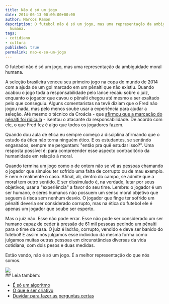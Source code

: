 ```yaml
---
title: Não é só um jogo
date: 2014-06-13 00:00:00+00:00
author: Marcos Ramon
description: O futebol não é só um jogo, mas uma representação da ambiguidade moral
  humana.
tags:
- cotidiano
- cultura
published: true
permalink: nao-e-so-um-jogo
---
```

O futebol não é só um jogo, mas uma representação da ambiguidade moral humana.
 
A seleção brasileira venceu seu primeiro jogo na copa do mundo de 2014 com a ajuda de um gol marcado em um pênalti que não existiu. Quando acabou o jogo toda a responsabilidade pelo lance recaiu sobre o juiz, enquanto o jogador que cavou o pênalti chegou até mesmo a ser exaltado pelo que conseguiu. Alguns comentaristas na tevê diziam que o Fred não jogou nada, mas pelo menos soube usar a experiência para ajudar a seleção. Até mesmo o técnico da Croácia - que [afirmou que a marcação do pênalti foi ridícula](http://espn.uol.com.br/noticia/417641_apos-penalti-ridiculo-tecnico-croata-alerta-para-circo-na-copa) - isentou o atacante da responsabilidade. De acordo com ele, o que Fred fez é algo que todos os jogadores fazem.
 
Quando dou aula de ética eu sempre começo a disciplina afirmando que o estudo da ética não torna ninguém ético. E os estudantes, se sentindo enganados, sempre me perguntam: "então pra quê estudar isso?". Uma resposta possível é: para compreender esse aspecto contraditório da humanidade em relação à moral.
 
Quando termina um jogo como o de ontem não se vê as pessoas chamando o jogador que simulou ter sofrido uma falta de corrupto ou de mau exemplo. E nem é realmente o caso. Afinal, ali, dentro do campo, se admite que a moral tem outro sentido. E ser dissimulado é, na verdade, lutar por seus objetivos, usar a "experiência" a favor do seu time. Lembre: o jogador é um ser humano, e seres humanos não possuem um senso moral objetivo que seguem à risca sem nenhum desvio. O jogador que finge ter sofrido um pênalti deveria ser considerado corrupto, mas na ética do futebol ele é apenas um jogador que soube ser esperto.
 
Mas o juiz não. Esse não pode errar. Esse não pode ser considerado um ser humano capaz de ceder à pressão de 61 mil pessoas pedindo um pênalti  para o time da casa. O juiz é ladrão, corrupto, vendido e deve ser banido do futebol! E assim nós julgamos esse indivíduo da mesma forma como julgamos muitas outras pessoas em circunstâncias diversas da vida cotidiana, com dois pesos e duas medidas.
 
Estão vendo, não é só um jogo. É a melhor representação do que nós somos.

<img src="/assets/img/penaltifred.jpg">

<div class="leia-tambem" markdown="1">
## Leia também:

- <a href="/e-so-um-algoritmo">É só um algoritmo</a>
- <a href="/o-que-e-ser-criativo">O que é ser criativo</a>
- <a href="/duvidar-para-fazer-as-perguntas-certas">Duvidar para fazer as perguntas certas</a>
</div>
